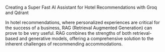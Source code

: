 Creating a Super Fast AI Assistant for Hotel Recommendations with Groq and Qdrant

In hotel recommendations, where personalized experiences are critical for the success of a business, RAG (Retrieval Augmented Generation) can prove to be very useful. RAG combines the strengths of both retrieval-based and generative models, offering a comprehensive solution to the inherent challenges of recommending accommodations.
